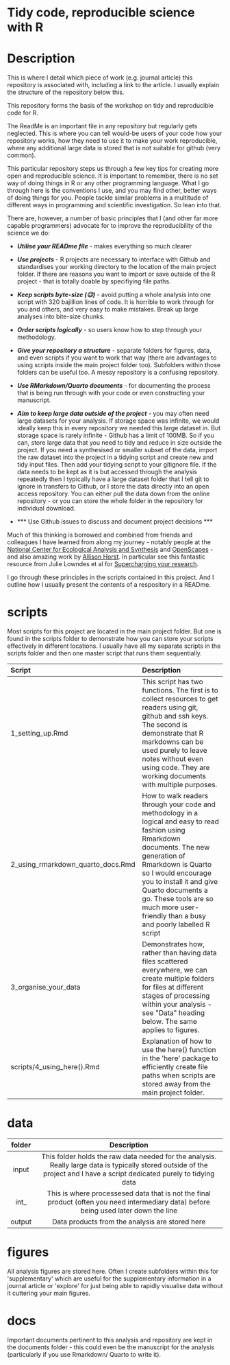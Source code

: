 # Tidy code, reproducible science with R


# Description

This is where I detail which piece of work (e.g. journal article) this repository is associated with, including a link to the article. I usually explain the structure of the repository below this.

This repository forms the basis of the workshop on tidy and reproducible code for R.

The ReadMe is an important file in any repository but regularly gets neglected. This is where you can tell would-be users of your code how your repository works, how they need to use it to make your work reproducible, where any additional large data is stored that is not suitable for github (very common).

This particular repository steps us through a few key tips for creating more open and reproducible science. It is important to remember, there is no set way of doing things in R or any other programming language. What I go through here is the conventions I use, and you may find other, better ways of doing things for you. People tackle similar problems in a multitude of different ways in programming and scientific investigation. So lean into that.

There are, however, a number of basic principles that I (and other far more capable programmers) advocate for to improve the reproducibility of the science we do:

-   ***Utilise your READme file*** - makes everything so much clearer

-   ***Use projects*** - R projects are necessary to interface with Github and standardises your working directory to the location of the main project folder. If there are reasons you want to import or save outside of the R project - that is totally doable by specifiying file paths.

-   ***Keep scripts byte-size (😉)*** - avoid putting a whole analysis into one script with 320 bajillion lines of code. It is horrible to work through for you and others, and very easy to make mistakes. Break up large analyses into bite-size chunks.

-   ***Order scripts logically*** - so users know how to step through your methodology.

-   ***Give your repository a structure*** - separate folders for figures, data, and even scripts if you want to work that way (there are advantages to using scripts inside the main project folder too). Subfolders within those folders can be useful too. A messy repository is a confusing repository.

-   ***Use RMarkdown/Quarto documents*** - for documenting the process that is being run through with your code or even constructing your manuscript.

-   ***Aim to keep large data outside of the project*** - you may often need large datasets for your analysis. If storage space was infinite, we would ideally keep this in every repository we needed this large dataset in. But storage space is rarely infinite - Github has a limit of 100MB. So if you can, store large data that you need to tidy and reduce in size outside the project. If you need a synthesised or smaller subset of the data, import the raw dataset into the project in a tidying script and create new and tidy input files. Then add your tidying script to your gitignore file. If the data needs to be kept as it is but accessed through the analysis repeatedly then I typically have a large dataset folder that I tell git to ignore in transfers to Github, or I store the data directly into an open access repository. You can either pull the data down from the online repository - or you can store the whole folder in the repository for individual download.
- *** Use Github issues to discuss and document project decisions ***

Much of this thinking is borrowed and combined from friends and colleagues I have learned from along my journey - notably people at the [National Center for Ecological Analysis and Synthesis](https://www.nceas.ucsb.edu/) and [OpenScapes](https://www.openscapes.org/) - and also amazing work by [Allison Horst](https://allisonhorst.com/). In particular see this fantastic resource from Julie Lowndes et al for [Supercharging your research](https://www.nature.com/articles/d41586-019-03335-4).


I go through these principles in the scripts contained in this project. And I outline how I usually present the contents of a respository in a READme.



# scripts

Most scripts for this project are located in the main project folder. But one is found in the scripts folder to demonstrate how you can store your scripts effectively in different locations. I usually have all my separate scripts in the scripts folder and then one master script that runs them sequentially.

| Script                            | Description                                                                                                                                                                                                                                                                                                                 |
|:---------------------|:------------------------------------------------|
| 1_setting_up.Rmd                  | This script has two functions. The first is to collect resources to get readers using git, github and ssh keys. The second is demonstrate that R markdowns can be used purely to leave notes without even using code. They are working documents with multiple purposes.                                                    |
| 2_using_rmarkdown_quarto_docs.Rmd | How to walk readers through your code and methodology in a logical and easy to read fashion using Rmarkdown documents. The new generation of Rmarkdown is Quarto so I would encourage you to install it and give Quarto documents a go. These tools are so much more user-friendly than a busy and poorly labelled R script |
| 3_organise_your_data              | Demonstrates how, rather than having data files scattered everywhere, we can create multiple folders for files at different stages of processing within your analysis - see "Data" heading below. The same applies to figures.                                                                                              |
| scripts/4_using_here().Rmd        | Explanation of how to use the here() function in the 'here' package to efficiently create file paths when scripts are stored away from the main project folder.                                                                                                                                                             |

# data

| folder |                                                                                Description                                                                                |
|:--------------------------:|:------------------------------------------:|
| input  | This folder holds the raw data needed for the analysis. Really large data is typically stored outside of the project and I have a script dedicated purely to tidying data |
| int\_  |                   This is where processesed data that is not the final product (often you need intermediary data) before being used later down the line                   |
| output |                                                              Data products from the analysis are stored here                                                              |

# figures

All analysis figures are stored here. Often I create subfolders within this for 'supplementary' which are useful for the supplementary information in a journal article or 'explore' for just being able to rapidly visualise data without it cuttering your main figures.

# docs

Important documents pertinent to this analysis and repository are kept in the documents folder - this could even be the manuscript for the analysis (particularly if you use Rmarkdown/ Quarto to write it).

